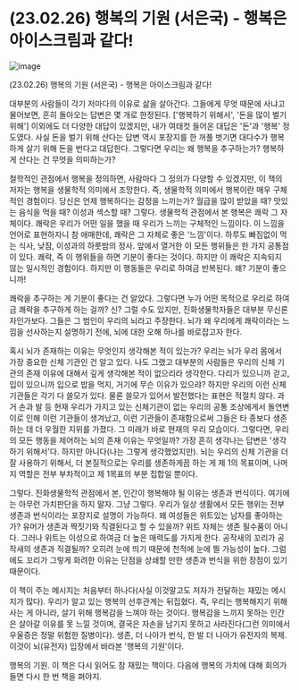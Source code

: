 # (23.02.26) 행복의 기원 (서은국) - 행복은 아이스크림과 같다!


![image](https://postfiles.pstatic.net/MjAyNTA0MDRfMTQw/MDAxNzQzNzYwMTE5MDg4.DDM4cjfCAvmcA3tQRtQ_jNFnFf80McHXx1AX3OgPEEMg.jmBcDVZFvAFUle7e4fkVw9HF1JHkI_GxCMuF2dZWHFQg.PNG/image.png?type=w773)


(23.02.26) 행복의 기원 (서은국) - 행복은 아이스크림과 같다!

대부분의 사람들이 각기 저마다의 이유로 삶을 살아간다. 그들에게 무엇 때문에 사냐고 물어보면, 흔히 돌아오는 답변은 몇 개로 한정된다. ['행복하기 위해서', '돈을 많이 벌기 위해'] 이외에도 더 다양한 대답이 있겠지만, 내가 여태컷 들어온 대답은 '돈'과 '행복' 정도였다. 사실 돈을 벌기 위해 산다는 답변 역시 포장지를 한 꺼풀 벗기면 대다수가 행복하게 살기 위해 돈을 번다고 대답한다. 그렇다면 우리는 왜 행복을 추구하는가? 행복하게 산다는 건 무엇을 의미하는가?

철학적인 관점에서 행복을 정의하면, 사람마다 그 정의가 다양할 수 있겠지만, 이 책의 저자는 행복을 생물학적 의미에서 조망한다. 즉, 생물학적 의미에서 행복이란 매우 구체적인 경험이다. 당신은 언제 행복하다는 감정을 느끼는가? 월급을 많이 받았을 때? 맛있는 음식을 먹을 때? 이성과 섹스할 때? 그렇다. 생물학적 관점에서 본 행복은 쾌락 그 자체이다. 쾌락은 우리가 어떤 일을 했을 때 우리가 느끼는 구체적인 느낌이다. 이 느낌을 언어로 표현하자니 참 애매한데, 쾌락은 그 자체로 좋은 '느낌'이다. 하루도 빠짐없이 먹는 식사, 낮잠, 이성과의 하룻밤의 정사. 앞에서 열거한 이 모든 행위들은 한 가지 공통점이 있다. 쾌락, 즉 이 행위들을 하면 기분이 좋다는 것이다. 하지만 이 쾌락은 지속되지 않는 일시적인 경험이다. 하지만 이 행동들은 우리로 하여금 반복된다. 왜? 기분이 좋으니까!

쾌락을 추구하는 게 기분이 좋다는 건 알았다. 그렇다면 누가 어떤 목적으로 우리로 하여금 쾌락을 추구하게 하는 걸까? 신? 그럴 수도 있지만, 진화생물학자들은 대부분 무신론자인가보다. 그들은 그 범인이 우리의 뇌라고 주장한다. 뇌가 왜 우리에게 쾌락이라는 느낌을 선사하는지 설명하기 전에, 뇌에 대한 오해 하나를 바로잡고자 한다.

혹시 뇌가 존재하는 이유는 무엇인지 생각해본 적이 있는가? 우리는 뇌가 우리 몸에서 가장 중요한 신체 기관인 건 알고 있다. 나도 그랬고 대부분의 사람들은 우리의 신체 기관의 존재 이유에 대해서 깊게 생각해본 적이 없으리라 생각한다. 다리가 있으니까 걷고, 입이 있으니까 입으로 밥을 먹지, 거기에 무슨 이유가 있으랴? 하지만 우리의 이런 신체기관들은 각기 다 쓸모가 있다. 물론 쓸모가 있어서 발전했다는 표현은 적절치 않다. 과거 손과 발 등 현재 우리가 가지고 있는 신체기관이 없는 우리의 공통 조상에게서 돌연변이로 인해 이런 기관들이 생겨났고, 이런 기관들이 존재함으로써 그들은 타 종보다 생존하는 데 더 우월한 지위를 가졌다. 그 미래가 바로 현재의 우리 모습이다. 그렇다면, 우리의 모든 행동을 제어하는 뇌의 존재 이유는 무엇일까? 가장 흔히 생각나는 답변은 '생각하기 위해서'다. 하지만 아니다(나는 그렇게 생각했었지만). 뇌는 우리의 신체 기관을 더 잘 사용하기 위해서, 더 본질적으로는 우리를 생존하게끔 하는 게 제 1의 목표이며, 나머지 역할은 전부 부차적이고 제 1목표의 부분 집합일 뿐이다.

그렇다. 진화생물학적 관점에서 본, 인간이 행복해야 될 이유는 생존과 번식이다. 여기에는 아무런 가치판단을 하지 말자. 그냥 그렇다. 우리가 일상 생활에서 모든 행위는 전부 생존과 번식이라는 포장지로 설명이 가능하다. 왜 여성들은 위트있는 남자를 좋아하는가? 유머가 생존과 짝짓기와 직결된다고 할 수 있을까? 위트 자체는 생존 필수품이 아니다. 그러나 위트는 이성으로 하여금 더 높은 매력도를 가지게 한다. 공작새의 꼬리가 공작새의 생존과 직결될까? 오히려 눈에 띄기 때문에 천적에 눈에 띌 가능성이 높다. 그럼에도 꼬리가 그렇게 화려한 이유는 단점을 상쇄할 만한 생존과 번식을 위한 장점이 있기 때문이다.

이 책이 주는 메시지는 처음부터 하나다(사실 이것말고도 저자가 전달하는 재밌는 메시지가 많다). 우리가 알고 있는 행복의 선후관계는 뒤집혔다. 즉, 우리는 행복해지기 위해 사는 게 아니라, 살기 위해 행복감을 느껴야 하는 것이다. 행복감을 느끼지 못하는 인간은 살아갈 이유를 못 느낄 것이며, 결국은 자손을 남기지 못하고 사라진다(그런 의미에서 우울증은 정말 위험한 질병이다). 생존, 더 나아가 번식, 한 발 더 나아가 유전자의 복제. 이것이 뇌(유전자) 입장에서 바라본 '행복의 기원'이다.

행복의 기원. 이 책은 다시 읽어도 참 재밌는 책이다. 다음에 행복의 가치에 대해 회의가 들면 다시 한 번 책을 펴야지.


